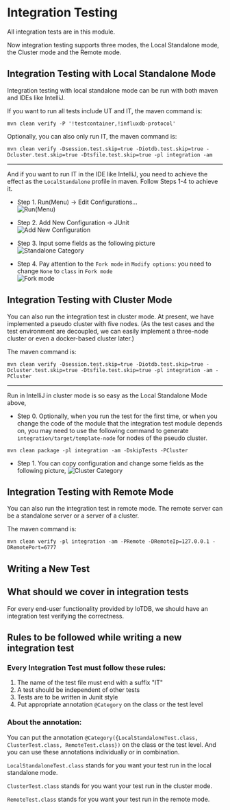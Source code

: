 <!--

    Licensed to the Apache Software Foundation (ASF) under one
    or more contributor license agreements.  See the NOTICE file
    distributed with this work for additional information
    regarding copyright ownership.  The ASF licenses this file
    to you under the Apache License, Version 2.0 (the
    "License"); you may not use this file except in compliance
    with the License.  You may obtain a copy of the License at

        http://www.apache.org/licenses/LICENSE-2.0

    Unless required by applicable law or agreed to in writing,
    software distributed under the License is distributed on an
    "AS IS" BASIS, WITHOUT WARRANTIES OR CONDITIONS OF ANY
    KIND, either express or implied.  See the License for the
    specific language governing permissions and limitations
    under the License.

-->

Integration Testing
===================

All integration tests are in this module.

Now integration testing supports three modes, the Local Standalone mode, the Cluster mode and the Remote mode.

Integration Testing with Local Standalone Mode
-------------------

Integration testing with local standalone mode can be run with both maven and IDEs like IntelliJ.

If you want to run all tests include UT and IT, the maven command is:
```
mvn clean verify -P '!testcontainer,!influxdb-protocol'
```

Optionally, you can also only run IT, the maven command is:
```
mvn clean verify -Dsession.test.skip=true -Diotdb.test.skip=true -Dcluster.test.skip=true -Dtsfile.test.skip=true -pl integration -am
```

-------
And if you want to run IT in the IDE like IntelliJ, you need to achieve the effect as the `LocalStandalone` profile in maven. Follow Steps 1-4 to achieve it.

- Step 1. Run(Menu) -> Edit Configurations...  
  ![Run(Menu)](https://github.com/apache/iotdb-bin-resources/blob/main/integration/pic/Run(Menu).png?raw=true)  
  
  
- Step 2. Add New Configuration -> JUnit  
  ![Add New Configuration](https://github.com/apache/iotdb-bin-resources/blob/main/integration/pic/Add_New_Configuration.png?raw=true)  
  
  
- Step 3. Input some fields as the following picture  
  ![Standalone Category](https://github.com/apache/iotdb-bin-resources/blob/main/integration/pic/Standalone_Category.png?raw=true)  
  
  
- Step 4. Pay attention to the `Fork mode` in `Modify options`: you need to change `None` to `class` in `Fork mode`  
  ![Fork mode](https://github.com/apache/iotdb-bin-resources/blob/main/integration/pic/Fork_mode.png?raw=true)  

Integration Testing with Cluster Mode
-------------------

You can also run the integration test in cluster mode. At present, we have implemented a pseudo cluster with five nodes. 
(As the test cases and the test environment are decoupled, we can easily implement a three-node cluster or even a docker-based cluster later.)

The maven command is:
```
mvn clean verify -Dsession.test.skip=true -Diotdb.test.skip=true -Dcluster.test.skip=true -Dtsfile.test.skip=true -pl integration -am -PCluster
```

-------

Run in IntelliJ in cluster mode is so easy as the Local Standalone Mode above,
- Step 0. Optionally, when you run the test for the first time, or when you change the code of the module that the integration test module depends on, you may need to use the following command to generate `integration/target/template-node` for nodes of the pseudo cluster.
```
mvn clean package -pl integration -am -DskipTests -PCluster
```
  
  
- Step 1. You can copy configuration and change some fields as the following picture,
  ![Cluster Category](https://github.com/apache/iotdb-bin-resources/blob/main/integration/pic/Cluster_Category.png?raw=true)
  
  
Integration Testing with Remote Mode
-------------------

You can also run the integration test in remote mode. The remote server can be a standalone server or a server of a cluster.

The maven command is:
```
mvn clean verify -pl integration -am -PRemote -DRemoteIp=127.0.0.1 -DRemotePort=6777
```

Writing a New Test
-------------------

## What should we cover in integration tests

For every end-user functionality provided by IoTDB, we should have an integration test verifying the correctness.

## Rules to be followed while writing a new integration test

### Every Integration Test must follow these rules:

1) The name of the test file must end with a suffix "IT"
2) A test should be independent of other tests
3) Tests are to be written in Junit style
4) Put appropriate annotation `@Category` on the class or the test level

### About the annotation:
You can put the annotation `@Category({LocalStandaloneTest.class, ClusterTest.class, RemoteTest.class})` on the class or the test level.
And you can use these annotations individually or in combination.

`LocalStandaloneTest.class` stands for you want your test run in the local standalone mode.

`ClusterTest.class` stands for you want your test run in the cluster mode.

`RemoteTest.class` stands for you want your test run in the remote mode.
